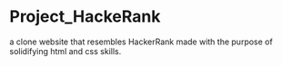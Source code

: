 # Project_HackeRank
a clone website that resembles HackerRank made with the purpose of solidifying html and css skills.
